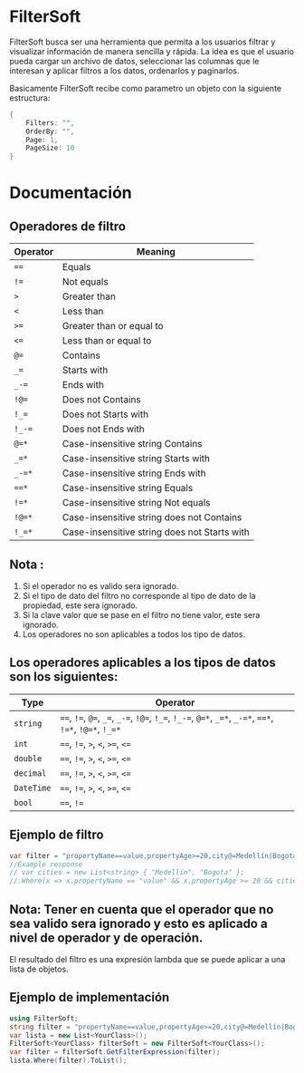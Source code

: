 ﻿# FilterSoft

FilterSoft busca ser una herramienta que permita a los usuarios filtrar y visualizar información de manera sencilla y rápida. La idea es que el usuario pueda cargar un archivo de datos, seleccionar las columnas que le interesan y aplicar filtros a los datos, ordenarlos y paginarlos.

Basicamente FilterSoft recibe como parametro un objeto con la siguiente estructura:

``` C#
{
	Filters: "",
	OrderBy: "",
	Page: 1,
	PageSize: 10
}
```

# Documentación

## Operadores de filtro
| Operator   | Meaning                  |
|------------|--------------------------|
| `==`       | Equals                   |
| `!=`       | Not equals               |
| `>`        | Greater than             |
| `<`        | Less than                |
| `>=`       | Greater than or equal to |
| `<=`       | Less than or equal to    |
| `@=`       | Contains                 |
| `_=`       | Starts with              |
| `_-=`      | Ends with                |
| `!@=`      | Does not Contains        |
| `!_=`      | Does not Starts with     |
| `!_-=`     | Does not Ends with       |
| `@=*`      | Case-insensitive string Contains |
| `_=*`      | Case-insensitive string Starts with |
| `_-=*`     | Case-insensitive string Ends with |
| `==*`      | Case-insensitive string Equals |
| `!=*`      | Case-insensitive string Not equals |
| `!@=*`     | Case-insensitive string does not Contains |
| `!_=*`     | Case-insensitive string does not Starts with |

## Nota : 
1.	Si el operador no es valido sera ignorado.
2.	Si el tipo de dato del filtro no corresponde al tipo de dato de la propiedad, este sera ignorado.
3.	Si la clave valor que se pase en el filtro no tiene valor, este sera ignorado.
4.	Los operadores no son aplicables a todos los tipo de datos.

## Los operadores aplicables a los tipos de datos son los siguientes:

| Type       | Operator   |
|------------|------------|
| `string`   | `==`, `!=`, `@=`, `_=`, `_-=`, `!@=`, `!_=`, `!_-=`, `@=*`, `_=*`, `_-=*`, `==*`, `!=*`, `!@=*`, `!_=*` |
| `int`      | `==`, `!=`, `>`, `<`, `>=`, `<=` |
| `double`   | `==`, `!=`, `>`, `<`, `>=`, `<=` |
| `decimal`  | `==`, `!=`, `>`, `<`, `>=`, `<=` |
| `DateTime` | `==`, `!=`, `>`, `<`, `>=`, `<=` |
| `bool`     | `==`, `!=` |

## Ejemplo de filtro

``` C#
var filter = "propertyName==value,propertyAge>=20,city@=Medellín|Bogota"
//Example response 
// var cities = new List<string> { "Medellín", "Bogota" };
//.Where(x => x.propertyName == "value" && x.propertyAge >= 20 && cities.Contains(x.city))
```

## Nota: Tener en cuenta que el operador que no sea valido sera ignorado y esto es aplicado a nivel de operador y de operación.

El resultado del filtro es una expresión lambda que se puede aplicar a una lista de objetos.

## Ejemplo de implementación

``` C#
using FilterSoft;
string filter = "propertyName==value,propertyAge>=20,city@=Medellín|Bogota";
var lista = new List<YourClass>();
FilterSoft<YourClass> filterSoft = new FilterSoft<YourClass>();
var filter = filterSoft.GetFilterExpression(filter);
lista.Where(filter).ToList();
```
